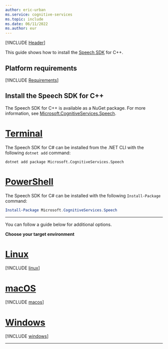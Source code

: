 ```yaml
---
author: eric-urban
ms.service: cognitive-services
ms.topic: include
ms.date: 06/11/2022
ms.author: eur
---
```


[!INCLUDE [Header](../../common/cpp.md)]

This guide shows how to install the [Speech SDK](~/articles/cognitive-services/speech-service/speech-sdk.md) for C++. 

## Platform requirements

[!INCLUDE [Requirements](cpp-requirements.md)]

## Install the Speech SDK for C++

The Speech SDK for C++ is available as a NuGet package. For more information, see <a href="https://www.nuget.org/packages/Microsoft.CognitiveServices.Speech" target="_blank">Microsoft.CognitiveServices.Speech</a>.

# [Terminal](#tab/dotnetcli)

The Speech SDK for C# can be installed from the .NET CLI with the following `dotnet add` command:

```dotnetcli
dotnet add package Microsoft.CognitiveServices.Speech
```

# [PowerShell](#tab/powershell)

The Speech SDK for C# can be installed with the following `Install-Package` command:

```powershell
Install-Package Microsoft.CognitiveServices.Speech
```

---

You can follow a guide below for additional options.

**Choose your target environment**

# [Linux](#tab/linux)

[!INCLUDE [linux](cpp-linux.md)]

# [macOS](#tab/macos)

[!INCLUDE [macos](cpp-macos.md)]

# [Windows](#tab/windows)

[!INCLUDE [windows](cpp-windows.md)]

* * *